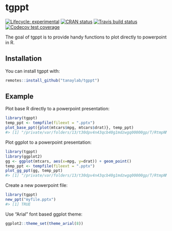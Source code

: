 
<!-- README.md is generated from README.Rmd. Please edit that file -->

# tgppt

<!-- badges: start -->

[![Lifecycle:
experimental](https://img.shields.io/badge/lifecycle-experimental-orange.svg)](https://www.tidyverse.org/lifecycle/#experimental)
[![CRAN
status](https://www.r-pkg.org/badges/version/tgppt)](https://CRAN.R-project.org/package=tgppt)
[![Travis build
status](https://travis-ci.org/tanaylab/tgppt.svg?branch=master)](https://travis-ci.org/tanaylab/tgppt)
[![Codecov test
coverage](https://codecov.io/gh/tanaylab/tgppt/branch/master/graph/badge.svg)](https://codecov.io/gh/tanaylab/tgppt?branch=master)
<!-- badges: end -->

The goal of tgppt is to provide handy functions to plot directly to
powerpoint in R.

## Installation

You can install tgppt with:

``` r
remotes::install_github("tanaylab/tgppt")
```

## Example

Plot base R directly to a powerpoint presentation:

``` r
library(tgppt)
temp_ppt <- tempfile(fileext = ".pptx")
plot_base_ppt({plot(mtcars$mpg, mtcars$drat)}, temp_ppt)
#> [1] "/private/var/folders/13/t30dpv4n43qcb40g1mdzwgq00000gp/T/RtmpNMJd8d/file3fd920704286.pptx"
```

Plot ggplot to a powerpoint presentation:

``` r
library(tgppt)
library(ggplot2)
gg <- ggplot(mtcars, aes(x=mpg, y=drat)) + geom_point()
temp_ppt <- tempfile(fileext = ".pptx")
plot_gg_ppt(gg, temp_ppt)
#> [1] "/private/var/folders/13/t30dpv4n43qcb40g1mdzwgq00000gp/T/RtmpNMJd8d/file3fd91d7dcede.pptx"
```

Create a new powerpoint file:

``` r
library(tgppt)
new_ppt("myfile.pptx")
#> [1] TRUE
```

Use “Arial” font based ggplot theme:

``` r
ggplot2::theme_set(theme_arial(8))
```
